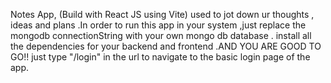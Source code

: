 Notes App,  (Build with React JS using Vite) used to jot down ur thoughts , ideas and plans .In order to run this app in your system ,just replace the mongodb connectionString with your own mongo db database .
install all the dependencies for your backend and frontend .AND YOU ARE GOOD TO GO!!
just type "/login" in the url to navigate to the basic login page of the app.
